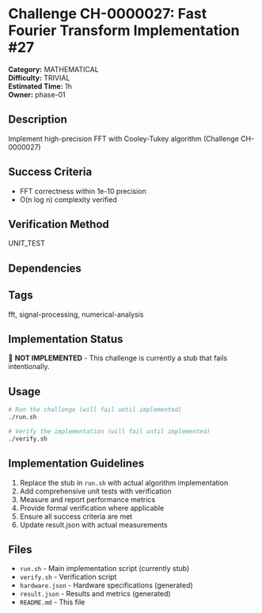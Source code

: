 # Challenge CH-0000027: Fast Fourier Transform Implementation #27

**Category:** MATHEMATICAL  
**Difficulty:** TRIVIAL  
**Estimated Time:** 1h  
**Owner:** phase-01  

## Description

Implement high-precision FFT with Cooley-Tukey algorithm (Challenge CH-0000027)

## Success Criteria

- FFT correctness within 1e-10 precision
- O(n log n) complexity verified

## Verification Method

UNIT_TEST

## Dependencies



## Tags

fft, signal-processing, numerical-analysis

## Implementation Status

🚧 **NOT IMPLEMENTED** - This challenge is currently a stub that fails intentionally.

## Usage

```bash
# Run the challenge (will fail until implemented)
./run.sh

# Verify the implementation (will fail until implemented) 
./verify.sh
```

## Implementation Guidelines

1. Replace the stub in `run.sh` with actual algorithm implementation
2. Add comprehensive unit tests with verification
3. Measure and report performance metrics
4. Provide formal verification where applicable
5. Ensure all success criteria are met
6. Update result.json with actual measurements

## Files

- `run.sh` - Main implementation script (currently stub)
- `verify.sh` - Verification script
- `hardware.json` - Hardware specifications (generated)
- `result.json` - Results and metrics (generated)
- `README.md` - This file
